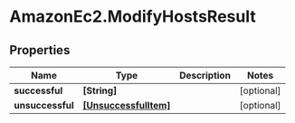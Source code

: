 # AmazonEc2.ModifyHostsResult

## Properties

Name | Type | Description | Notes
------------ | ------------- | ------------- | -------------
**successful** | **[String]** |  | [optional] 
**unsuccessful** | [**[UnsuccessfulItem]**](UnsuccessfulItem.md) |  | [optional] 



